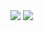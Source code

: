 <img src="github-readme-stats.vercel.app/api?username=rojashvh&&show_icons=true&title_color=ffffff&icon_color=7a1b17&text_color=7a1b17&bg_color=151515">


<img src= "[![Spotify](https://rojashvh.vercel.app/api/spotify)](https://open.spotify.com/user/wax4egrx81ykpzp4ywmjut3dl)">


